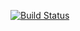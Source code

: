 [![Build Status](https://travis-ci.org/ThomasChant/learning.svg?branch=myRefactor)](https://travis-ci.org/ThomasChant/learning)